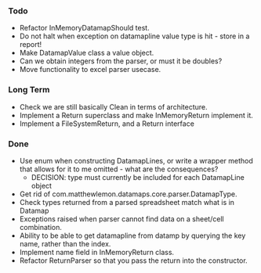 ### Todo

* Refactor InMemoryDatamapShould test.
* Do not halt when exception on datamapline value type is hit - store in a report!
* Make DatamapValue class a value object.
* Can we obtain integers from the parser, or must it be doubles?
* Move functionality to excel parser usecase.

### Long Term

* Check we are still basically Clean in terms of architecture.
* Implement a Return superclass and make InMemoryReturn implement it.
* Implement a FileSystemReturn, and a Return interface

### Done

* Use enum when constructing DatamapLines, or write a wrapper method that allows for it to me omitted - what are the consequences?
	* DECISION: type must currently be included for each DatamapLine object
* Get rid of com.matthewlemon.datamaps.core.parser.DatamapType.
* Check types returned from a parsed spreadsheet match what is in Datamap
* Exceptions raised when parser cannot find data on a sheet/cell combination.
* Ability to be able to get datamapline from datamp by querying the key name, rather than the index.
* Implement name field in InMemoryReturn class.
* Refactor ReturnParser so that you pass the return into the constructor.